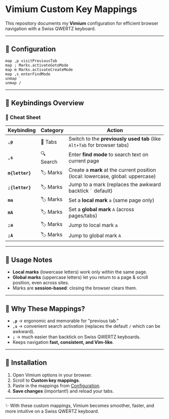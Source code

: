 # Vimium Custom Key Mappings

This repository documents my **Vimium** configuration for efficient browser navigation with a Swiss QWERTZ keyboard.  

---

## 📑 Configuration

```vimium
map ,p visitPreviousTab
map ; Marks.activateGotoMode
map m Marks.activateCreateMode
map ,s enterFindMode
unmap `
unmap /
```

---

## 🔑 Keybindings Overview

### 🌟 Cheat Sheet

| Keybinding      | Category  | Action                                                                          |
| --------------- | --------- | ------------------------------------------------------------------------------- |
| **`,p`**        | 🔄 Tabs   | Switch to the **previously used tab** (like `Alt+Tab` for browser tabs)         |
| **`,s`**        | 🔍 Search | Enter **find mode** to search text on current page                             |
| **`m{letter}`** | 🏷️ Marks | Create a **mark** at the current position (local: lowercase, global: uppercase) |
| **`;{letter}`** | 🏷️ Marks | Jump to a mark (replaces the awkward backtick `` ` `` default)                  |
| **`ma`**        | 🏷️ Marks | Set a **local mark** `a` (same page only)                                       |
| **`mA`**        | 🏷️ Marks | Set a **global mark** `A` (across pages/tabs)                                   |
| **`;a`**        | 🏷️ Marks | Jump to local mark `a`                                                          |
| **`;A`**        | 🏷️ Marks | Jump to global mark `A`                                                         |

---

## 🧭 Usage Notes

* **Local marks** (lowercase letters) work only within the same page.
* **Global marks** (uppercase letters) let you return to a page & scroll position, even across sites.
* Marks are **session-based**: closing the browser clears them.

---

## 📌 Why These Mappings?

* **`,p`** → ergonomic and memorable for "previous tab."
* **`,s`** → convenient search activation (replaces the default `/` which can be awkward).
* **`;`** → much easier than backtick on Swiss QWERTZ keyboards.
* Keeps navigation **fast, consistent, and Vim-like**.

---

## 🚀 Installation

1. Open Vimium options in your browser.
2. Scroll to **Custom key mappings**.
3. Paste in the mappings from [Configuration](#-configuration).
4. **Save changes** (important!) and reload your tabs.

---

✨ With these custom mappings, Vimium becomes smoother, faster, and more intuitive on a Swiss QWERTZ keyboard.

